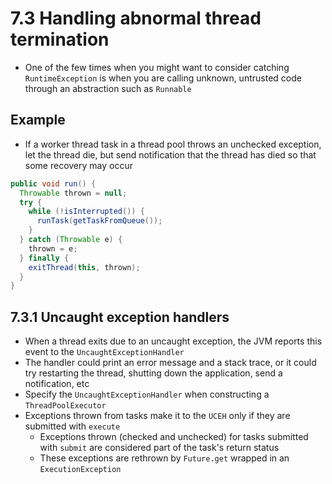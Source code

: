 # 7.3 Handling abnormal thread termination

* One of the few times when you might want to consider catching `RuntimeException` is when you are calling unknown, untrusted code through an abstraction such as `Runnable`

## Example

* If a worker thread task in a thread pool throws an unchecked exception, let the thread die, but send notification that the thread has died so that some recovery may occur

```java
public void run() {
  Throwable thrown = null;
  try {
    while (!isInterrupted()) {
      runTask(getTaskFromQueue());
    }
  } catch (Throwable e) {
    thrown = e;
  } finally {
    exitThread(this, thrown);
  }
}
```

## 7.3.1 Uncaught exception handlers

* When a thread exits due to an uncaught exception, the JVM reports this event to the `UncaughtExceptionHandler`
* The handler could print an error message and a stack trace, or it could try restarting the thread, shutting down the application, send a notification, etc
* Specify the `UncaughtExceptionHandler` when constructing a `ThreadPoolExecutor`
* Exceptions thrown from tasks make it to the `UCEH` only if they are submitted with `execute`
  * Exceptions thrown (checked and unchecked) for tasks submitted with `submit` are considered part of the task's return status
  * These exceptions are rethrown by `Future.get` wrapped in an `ExecutionException`
